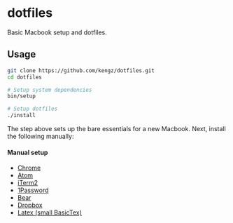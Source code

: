 # dotfiles

Basic Macbook setup and dotfiles.

## Usage

```bash
git clone https://github.com/kengz/dotfiles.git
cd dotfiles

# Setup system dependencies
bin/setup

# Setup dotfiles
./install
```

The step above sets up the bare essentials for a new Macbook. Next, install the following manually:

#### Manual setup

- [Chrome](https://www.google.com/chrome/)
- [Atom](https://atom.io/)
- [iTerm2](https://www.iterm2.com/)
- [1Password](https://1password.com/downloads/mac/)
- [Bear](https://bear.app/)
- [Dropbox](https://www.dropbox.com/install)
- [Latex (small BasicTex)](http://www.tug.org/mactex/morepackages.html)
